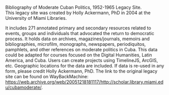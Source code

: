 
Bibliography of Moderate Cuban Politics, 1952-1965 Legacy Site.
<br/>
This legacy site was created by Holly Ackermann, PhD in 2004 at the University of Miami Libraries.


It includes 271 annotated primary and secondary resources related to events, groups and individuals that advocated the return to democratic process.
It holds data on archives, magazines/journals, memoirs and bibliographies, microfilm, monographs, newspapers, periodiquitos, pamphlets, and other references on moderate politics in Cuba.
This data could be adapted for courses focused on the Digital Humanities, Latin America, and Cuba.
Users can create projects using TimelineJS, ArcGIS, etc. Geographic locations for the data are included. 
If data is re-used in any form, please credit Holly Ackermann, PhD.
The link to the original legacy site can be found on WayBackMachine: https://web.archive.org/web/20051218181117/http://scholar.library.miami.edu/cubamoderate/.
